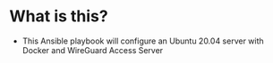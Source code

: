 # What is this?
- This Ansible playbook will configure an Ubuntu 20.04 server with Docker and WireGuard Access Server